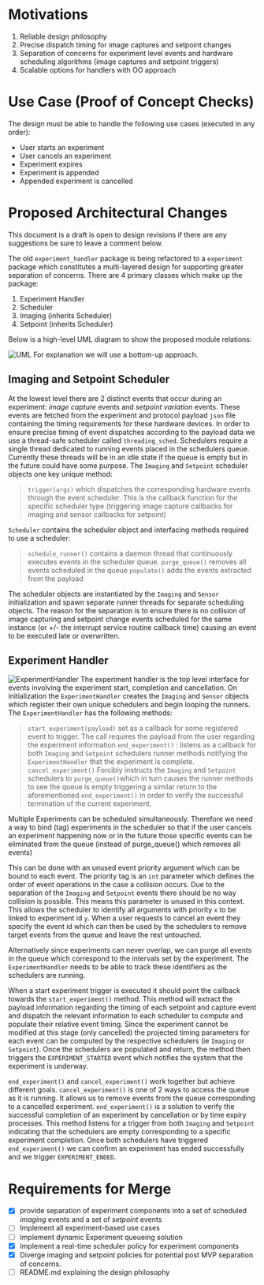 # Motivations
1. Reliable design philosophy
2. Precise dispatch timing for image captures and setpoint changes
3. Separation of concerns for experiment level events and hardware scheduling algorithms (image captures and setpoint triggers)
4. Scalable options for handlers with OO approach

# Use Case (Proof of Concept Checks)
The design must be able to handle the following use cases (executed in any order):
 - User starts an experiment
 - User cancels an experiment
 - Experiment expires
 - Experiment is appended
 - Appended experiment is cancelled

# Proposed Architectural Changes
This document is a draft is open to design revisions if there are any suggestions be sure to leave a comment below.

The old `experiment_handler` package is being refactored to a `experiment` package which constitutes a multi-layered design for supporting greater separation of concerns. There are 4 primary classes which make up the package:
1. Experiment Handler
2. Scheduler
3. Imaging (inherits Scheduler)
4. Setpoint (inherits Scheduler)

Below is a high-level UML diagram to show the proposed module relations:

![UML](https://user-images.githubusercontent.com/26971036/82717739-2d61b300-9c6c-11ea-97b2-4be227ee9eb6.png)
For explanation we will use a bottom-up approach.
## Imaging and Setpoint Scheduler
At the lowest level there are 2 distinct events that occur during an experiment: _image capture_ events and _setpoint variation_ events. These events are fetched from the experiment and protocol payload `json` file containing the timing requirements for these hardware devices. In order to ensure precise timing of event dispatches according to the payload data we use a thread-safe scheduler called `threading_sched`. Schedulers require a single thread dedicated to running events placed in the schedulers queue. Currently these threads will be in an idle state if the queue is empty but in the future could have some purpose. The `Imaging` and `Setpoint` scheduler objects one key unique method:
> `trigger(args)` which dispatches the corresponding hardware events through the event scheduler.
This is the callback function for the specific scheduler type (triggering image capture callbacks for imaging and sensor callbacks for setpoint)

`Scheduler` contains the scheduler object and interfacing methods required to use a scheduler:
>`schedule_runner()` contains a daemon thread that continuously executes events in the scheduler queue.
> `purge_queue()` removes all events scheduled in the queue
> `populate()` adds the events extracted from the payload 

The scheduler objects are instantiated by the `Imaging` and `Sensor` initialization and spawn separate runner threads for separate scheduling objects. The reason for the separation is to ensure there is no collision of image capturing and setpoint change events scheduled for the same instance (or +/- the interrupt service routine callback time) causing an event to be executed late or overwritten.

## Experiment Handler
![ExperimentHandler](https://user-images.githubusercontent.com/26971036/85437652-f297b700-b558-11ea-812e-b4b212844e34.png)
The experiment handler is the top level interface for events involving the experiment start, completion and cancellation. On initialization the `ExperimentHandler` creates the `Imaging` and `Sensor` objects which register their own unique schedulers and begin looping the runners. The `ExperimentHandler` has the following methods:
>`start_experiment(payload)` set as a callback for some registered event to trigger. The call requires the payload from the user regarding the experiment information
> `end_experiment()` : listens as a callback for both `Imaging` and `Setpoint` schedulers runner methods notifying the `ExperimentHandler` that the experiment is complete.
> `cancel_experiment()` Forcibly instructs the `Imaging` and `Setpoint` schedulers to `purge_queue()`which in turn causes the runner methods to see the queue is empty triggering a similar return to the aforementioned `end_experiment()` in order to verify the successful termination of the current experiment.

Multiple Experiments can be scheduled simultaneously. Therefore we need a way to bind (tag) experiments in the scheduler so that if the user cancels an experiment happening now or in the future those specific events can be eliminated from the queue (instead of purge_queue() which removes all events)

This can be done with an unused event priority argument which can be bound to each event. The priority tag is an `int` parameter which defines the order of event operations in the case a collision occurs. Due to the separation of the `Imaging` and `Setpoint` events there should be no way collision is possible. This means this parameter is unused in this context. This allows the scheduler to identify all arguments with priority `x` to be linked to experiment id `y`. When a user requests to cancel an event they specify the event id which can then be used by the schedulers to remove target events from the queue and leave the rest untouched.

Alternatively since experiments can never overlap, we can purge all events in the queue which correspond to the intervals set by the experiment. The `ExperimentHandler` needs to be able to track these identifiers as the schedulers are running.

When a start experiment trigger is executed it should point the callback towards the `start_experiment()` method. This method will extract the payload information regarding the timing of each setpoint and capture event and dispatch the relevant information to each scheduler to compute and populate their relative event timing. Since the experiment cannot be modified at this stage (only cancelled) the projected timing parameters for each event can be computed by the respective schedulers (ie `Imaging` or `Setpoint`).  Once the schedulers are populated and return, the method then triggers the `EXPERIMENT_STARTED` event which notifies the system that the experiment is underway.

`end_experiment()` and `cancel_experiment()` work together but achieve different goals. `cancel_experiment()` is one of 2 ways to access the queue as it is running. It allows us to remove events from the queue corresponding to a cancelled experiment. `end_experiment()` is a solution to verify the successful completion of an experiment by cancellation or by time expiry processes. This method listens for a trigger from both `Imaging` and `Setpoint` indicating that the schedulers are empty corresponding to a specific experiment completion. Once both schedulers have triggered `end_experiment()` we can confirm an experiment has ended successfully and we trigger `EXPERIMENT_ENDED`.

# Requirements for Merge
 - [x] provide separation of experiment components into a set of scheduled *imaging* events and a set of *setpoint* events
 - [ ] Implement all experiment-based use cases
 - [ ] Implement dynamic Experiment queueing solution
 - [x] Implement a real-time scheduler policy for experiment components
 - [x] Diverge imaging and setpoint policies for potential post MVP separation of concerns.
 - [ ] README.md explaining the design philosophy